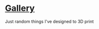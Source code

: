 # [Gallery](https://github.com/kelvie/scads/wiki/Gallery)

Just random things I've designed to 3D print
